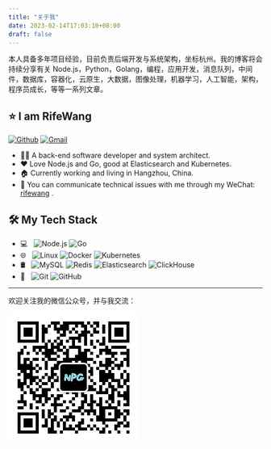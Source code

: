 ```yaml
---
title: "关于我"
date: 2023-02-14T17:03:10+08:00
draft: false
---
```


本人具备多年项目经验，目前负责后端开发与系统架构，坐标杭州。我的博客将会持续分享有关 Node.js，Python，Golang，编程，应用开发，消息队列，中间件，数据库，容器化，云原生，大数据，图像处理，机器学习，人工智能，架构，程序员成长，等等一系列文章。

## ⭐ I am RifeWang

[![Github](https://img.shields.io/badge/-Github-000?style=flat&logo=Github&logoColor=white)](https://github.com/RifeWang)   [![Gmail](https://img.shields.io/badge/-rifewang@gmail.com-c14438?style=flat&logo=Gmail&logoColor=white&link=mailto:rifewang@gmail.com)](mailto:rifewang@gmail.com)

- 🧑‍💻 A back-end software developer and system architect.
- ❤️ Love Node.js and Go, good at Elasticsearch and Kubernetes.
- 🏠 Currently working and living in Hangzhou, China.
- 💬 You can communicate technical issues with me through my WeChat: [rifewang](./Wechat-rifewang.jpeg) .

## 🛠 My Tech Stack

- 💻 &#160; ![Node.js](https://img.shields.io/badge/-Node.js-333333?style=flat&logo=node.js)    ![Go](https://img.shields.io/badge/-Go-333333?style=flat&logo=Go)
- 🌐 &#160; ![Linux](https://img.shields.io/badge/-Linux-333333?style=flat&logo=Linux)  ![Docker](https://img.shields.io/badge/-Docker-333333?style=flat&logo=Docker)  ![Kubernetes](https://img.shields.io/badge/-Kubernetes-333333?style=flat&logo=Kubernetes)
- 🛢 &#160; ![MySQL](https://img.shields.io/badge/-MySQL-333333?style=flat&logo=mysql)  ![Redis](https://img.shields.io/badge/-Redis-333333?style=flat&logo=redis)  ![Elasticsearch](https://img.shields.io/badge/-Elasticsearch-333333?style=flat&logo=Elasticsearch)  ![ClickHouse](https://img.shields.io/badge/-ClickHouse-333333?style=flat&logo=ClickHouse)
- 🔧 &#160; ![Git](https://img.shields.io/badge/-Git-333333?style=flat&logo=git)    ![GitHub](https://img.shields.io/badge/-GitHub-333333?style=flat&logo=github)

---
欢迎关注我的微信公众号，并与我交流：

![](/images/qrcode-gh.jpg)